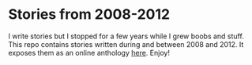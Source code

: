 # Stories from 2008-2012

I write stories but I stopped for a few years while I grew boobs and stuff. This repo contains stories written during and between 2008 and 2012. It exposes them as an online anthology [here](http://garbados.github.io/stories/#/). Enjoy!

